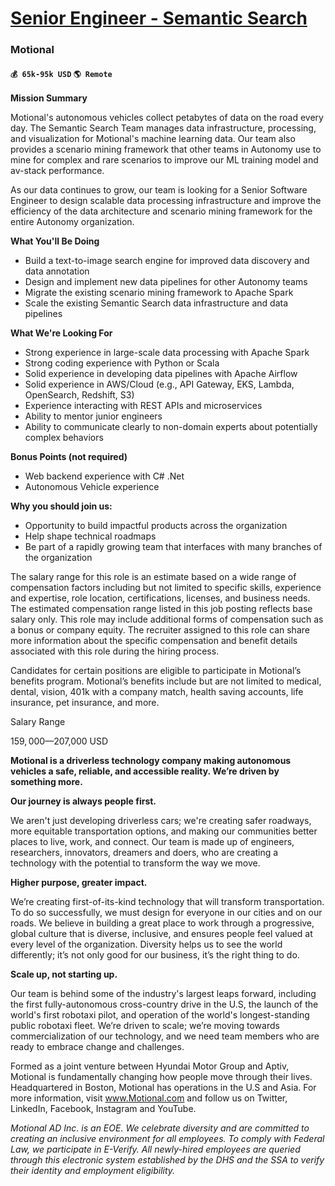 # [Senior Engineer - Semantic Search](https://www.remotewlb.com/apply/senior-engineer-semantic-search)  
### Motional  
#### `💰 65k-95k USD` `🌎 Remote`  

**Mission Summary**

Motional's autonomous vehicles collect petabytes of data on the road every day. The Semantic Search Team manages data infrastructure, processing, and visualization for Motional's machine learning data. Our team also provides a scenario mining framework that other teams in Autonomy use to mine for complex and rare scenarios to improve our ML training model and av-stack performance.

As our data continues to grow, our team is looking for a Senior Software Engineer to design scalable data processing infrastructure and improve the efficiency of the data architecture and scenario mining framework for the entire Autonomy organization.

**What You'll Be Doing**

  * Build a text-to-image search engine for improved data discovery and data annotation
  * Design and implement new data pipelines for other Autonomy teams
  * Migrate the existing scenario mining framework to Apache Spark
  * Scale the existing Semantic Search data infrastructure and data pipelines

**What We're Looking For**

  * Strong experience in large-scale data processing with Apache Spark
  * Strong coding experience with Python or Scala
  * Solid experience in developing data pipelines with Apache Airflow 
  * Solid experience in AWS/Cloud (e.g., API Gateway, EKS, Lambda, OpenSearch, Redshift, S3)
  * Experience interacting with REST APIs and microservices
  * Ability to mentor junior engineers
  * Ability to communicate clearly to non-domain experts about potentially complex behaviors

**Bonus Points (not required)**

  * Web backend experience with C# .Net
  * Autonomous Vehicle experience

**Why you should join us:**

  * Opportunity to build impactful products across the organization
  * Help shape technical roadmaps
  * Be part of a rapidly growing team that interfaces with many branches of the organization

The salary range for this role is an estimate based on a wide range of compensation factors including but not limited to specific skills, experience and expertise, role location, certifications, licenses, and business needs. The estimated compensation range listed in this job posting reflects base salary only. This role may include additional forms of compensation such as a bonus or company equity. The recruiter assigned to this role can share more information about the specific compensation and benefit details associated with this role during the hiring process.

Candidates for certain positions are eligible to participate in Motional’s benefits program. Motional’s benefits include but are not limited to medical, dental, vision, 401k with a company match, health saving accounts, life insurance, pet insurance, and more.

Salary Range

$159,000—$207,000 USD

 **Motional is a driverless technology company making autonomous vehicles a safe, reliable, and accessible reality. We’re driven by something more.**

**Our journey is always people first.**

We aren't just developing driverless cars; we're creating safer roadways, more equitable transportation options, and making our communities better places to live, work, and connect. Our team is made up of engineers, researchers, innovators, dreamers and doers, who are creating a technology with the potential to transform the way we move.

**Higher purpose, greater impact.**

We’re creating first-of-its-kind technology that will transform transportation. To do so successfully, we must design for everyone in our cities and on our roads. We believe in building a great place to work through a progressive, global culture that is diverse, inclusive, and ensures people feel valued at every level of the organization. Diversity helps us to see the world differently; it’s not only good for our business, it’s the right thing to do.

**Scale up, not starting up.**

Our team is behind some of the industry's largest leaps forward, including the first fully-autonomous cross-country drive in the U.S, the launch of the world's first robotaxi pilot, and operation of the world's longest-standing public robotaxi fleet. We’re driven to scale; we’re moving towards commercialization of our technology, and we need team members who are ready to embrace change and challenges.

Formed as a joint venture between Hyundai Motor Group and Aptiv, Motional is fundamentally changing how people move through their lives. Headquartered in Boston, Motional has operations in the U.S and Asia. For more information, visit www.Motional.com and follow us on Twitter, LinkedIn, Facebook, Instagram and YouTube.

_Motional AD Inc. is an EOE. We celebrate diversity and are committed to creating an inclusive environment for all employees. To comply with Federal Law, we participate in E-Verify. All newly-hired employees are queried through this electronic system established by the DHS and the SSA to verify their identity and employment eligibility._

